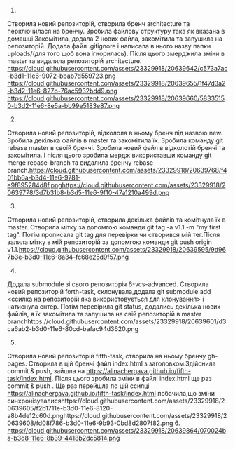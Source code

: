 1. 
Створила новий репозиторій, створила бренч architecture та перключилася на бренчу.
Зробила файлову структуру така як вказана в домашці.Закомітила, додала 2 нових файла, закомітила та запушила на репозиторій.
Додала файл .gitignore і написала в нього назву папки uploads/(для того щоб вона ігнорилась). Після цього змерджила зміни в master та видалила репозиторій architecture.
https://cloud.githubusercontent.com/assets/23329918/20639642/c573a7ac-b3d1-11e6-9072-bbab7d559723.png https://cloud.githubusercontent.com/assets/23329918/20639655/1f47d3a2-b3d2-11e6-827b-76ac5932bdd9.png https://cloud.githubusercontent.com/assets/23329918/20639660/58335150-b3d2-11e6-8e5a-bb99e5183e87.png

2.
Створила новий репозиторій, відколола в ньому бренч під назвою new. Зробила декілька файлів в master та закомітила їх.
Зробила команду git rebase master в своїй бренчі. Зробила новий файл в відколотій бренчі та закомітила. І після цього зробила мердж використавши команду git merge rebase-branch та видалила бренчу rebase-branch.https://cloud.githubusercontent.com/assets/23329918/20639768/f401bb6a-b3d4-11e6-9781-e9f895284d8f.pnghttps://cloud.githubusercontent.com/assets/23329918/20639778/3d7b31b8-b3d5-11e6-9f10-47a1210a499d.png

3.
Створила новий репозиторій, створила декілька файлів та комітнула їх в master. Створила мітку за допомгою команди git tag -a v1.1 -m "my first tag". Потім прописала git tag для перевірки чи створився мій тег.Після залила мітку в мій репозиторій за допомгою команди git push origin v1.1.https://cloud.githubusercontent.com/assets/23329918/20639595/9d967b3e-b3d0-11e6-8a34-fc68e25d9f57.png

4.
Додала submodule зі свого репозиторія 6-vcs-advanced. Створила новий репозиторій forth-task, склонувала,додала git submodule add <ссилка на репозиторій яка використовується для клонування> і натиснула ентер. Потім перевірила git status, додались декілька нових файлів, я їх закомітила та запушила на свій репозиторій в master branchhttps://cloud.githubusercontent.com/assets/23329918/20639601/d3ca6ab2-b3d0-11e6-80cd-bafac94d3620.png

5. 
Створила новий репозиторій fifth-task, створила на ньому бренчу gh-pages. Створила в цій бренчі файл index.html з заголовком.Здійснила commit & push, зайшла на https://alinachergava.github.io/fifth-task/index.html. Після цього зробила зміни в файлі index.html ще раз commit & push . Ще раз перейшла по цій ссилці https://alinachergava.github.io/fifth-task/index.html побачила,що зміни синхронізувалисяhttps://cloud.githubusercontent.com/assets/23329918/20639605/f2b1711e-b3d0-11e6-8120-a8b4de12c60d.pnghttps://cloud.githubusercontent.com/assets/23329918/20639608/fd08f786-b3d0-11e6-9b93-0bd8d2807f82.png
6.
https://cloud.githubusercontent.com/assets/23329918/20639864/070024ba-b3d8-11e6-8b39-4418b2dc5814.png

